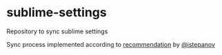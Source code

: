 sublime-settings
================

Repository to sync sublime settings

Sync process implemented according to [recommendation](http://www.ilyastepanov.com/blog/2013/02/09/sync-sublime-settings/) by [@istepanov](https://github.com/istepanov)
